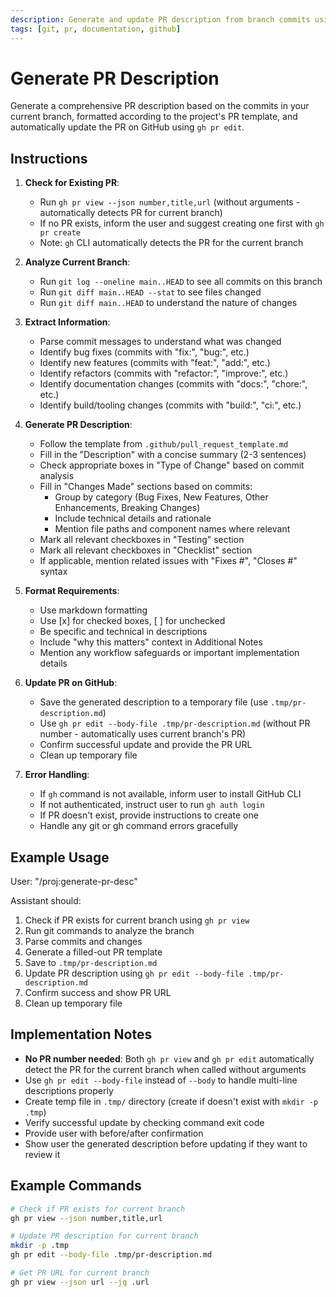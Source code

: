 ```yaml
---
description: Generate and update PR description from branch commits using GitHub CLI
tags: [git, pr, documentation, github]
---
```


# Generate PR Description

Generate a comprehensive PR description based on the commits in your current branch, formatted according to the project's PR template, and automatically update the PR on GitHub using `gh pr edit`.

## Instructions

1. **Check for Existing PR**:
   - Run `gh pr view --json number,title,url` (without arguments - automatically detects PR for current branch)
   - If no PR exists, inform the user and suggest creating one first with `gh pr create`
   - Note: `gh` CLI automatically detects the PR for the current branch

2. **Analyze Current Branch**:
   - Run `git log --oneline main..HEAD` to see all commits on this branch
   - Run `git diff main..HEAD --stat` to see files changed
   - Run `git diff main..HEAD` to understand the nature of changes

3. **Extract Information**:
   - Parse commit messages to understand what was changed
   - Identify bug fixes (commits with "fix:", "bug:", etc.)
   - Identify new features (commits with "feat:", "add:", etc.)
   - Identify refactors (commits with "refactor:", "improve:", etc.)
   - Identify documentation changes (commits with "docs:", "chore:", etc.)
   - Identify build/tooling changes (commits with "build:", "ci:", etc.)

4. **Generate PR Description**:
   - Follow the template from `.github/pull_request_template.md`
   - Fill in the "Description" with a concise summary (2-3 sentences)
   - Check appropriate boxes in "Type of Change" based on commit analysis
   - Fill in "Changes Made" sections based on commits:
     - Group by category (Bug Fixes, New Features, Other Enhancements, Breaking Changes)
     - Include technical details and rationale
     - Mention file paths and component names where relevant
   - Mark all relevant checkboxes in "Testing" section
   - Mark all relevant checkboxes in "Checklist" section
   - If applicable, mention related issues with "Fixes #", "Closes #" syntax

5. **Format Requirements**:
   - Use markdown formatting
   - Use [x] for checked boxes, [ ] for unchecked
   - Be specific and technical in descriptions
   - Include "why this matters" context in Additional Notes
   - Mention any workflow safeguards or important implementation details

6. **Update PR on GitHub**:
   - Save the generated description to a temporary file (use `.tmp/pr-description.md`)
   - Use `gh pr edit --body-file .tmp/pr-description.md` (without PR number - automatically uses current branch's PR)
   - Confirm successful update and provide the PR URL
   - Clean up temporary file

7. **Error Handling**:
   - If `gh` command is not available, inform user to install GitHub CLI
   - If not authenticated, instruct user to run `gh auth login`
   - If PR doesn't exist, provide instructions to create one
   - Handle any git or gh command errors gracefully

## Example Usage

User: "/proj:generate-pr-desc"

Assistant should:
1. Check if PR exists for current branch using `gh pr view`
2. Run git commands to analyze the branch
3. Parse commits and changes
4. Generate a filled-out PR template
5. Save to `.tmp/pr-description.md`
6. Update PR description using `gh pr edit --body-file .tmp/pr-description.md`
7. Confirm success and show PR URL
8. Clean up temporary file

## Implementation Notes

- **No PR number needed**: Both `gh pr view` and `gh pr edit` automatically detect the PR for the current branch when called without arguments
- Use `gh pr edit --body-file` instead of `--body` to handle multi-line descriptions properly
- Create temp file in `.tmp/` directory (create if doesn't exist with `mkdir -p .tmp`)
- Verify successful update by checking command exit code
- Provide user with before/after confirmation
- Show user the generated description before updating if they want to review it

## Example Commands

```bash
# Check if PR exists for current branch
gh pr view --json number,title,url

# Update PR description for current branch
mkdir -p .tmp
gh pr edit --body-file .tmp/pr-description.md

# Get PR URL for current branch
gh pr view --json url --jq .url
```
